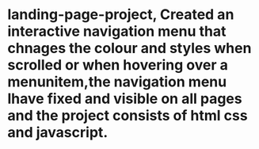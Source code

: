 # landing-page-project, Created an interactive navigation menu that chnages the colour and styles when scrolled or when hovering over a menunitem,the navigation menu lhave fixed and visible on all pages and the project consists of html css and javascript.
